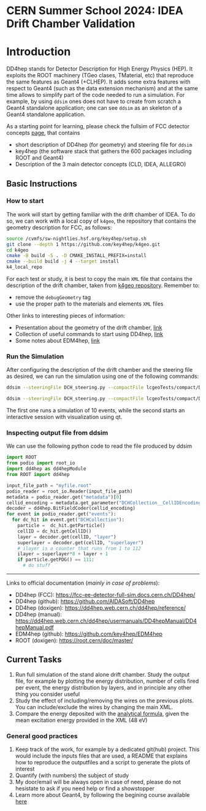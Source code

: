 # CERN Summer School 2024: IDEA Drift Chamber Validation


# Introduction
DD4hep stands for Detector Description for High Energy Physics (HEP). It exploits the ROOT machinery (TGeo clases, TMaterial, etc) that reproduce the same features as Geant4 (+CLHEP). It adds some extra features with respect to Geant4 (such as the data extension mechanism) and at the same time allows to simplify part of the code needed to run a simulation. For example, by using `ddsim` ones does not have to create from scratch a Geant4 standalone application; one can see `ddsim` as an skeleton of a Geant4 standalone application.

As a starting point for learning, please check the fullsim of FCC detector concepts [page](https://fcc-ee-detector-full-sim.docs.cern.ch), that contains
- short description of DD4hep (for geometry) and steering file for `ddsim`
- key4hep (the software stack that gathers the 600 packages including ROOT and Geant4)
- Description of the 3 main detector concepts (CLD, IDEA, ALLEGRO)

## Basic Instructions

### How to start

The work will start by getting familiar with the drift chamber of IDEA. To do so, we can work with a local copy of `k4geo`, the repository that contains the geometry description for FCC, as follows:

```bash
source /cvmfs/sw-nightlies.hsf.org/key4hep/setup.sh
git clone --depth 1 https://github.com/key4hep/k4geo.git
cd k4geo
cmake -B build -S . -D CMAKE_INSTALL_PREFIX=install
cmake --build build -j 4 --target install
k4_local_repo
```

For each test or study, it is best to copy the main `XML` file that contains the description of the drift chamber, taken from [k4geo repository](https://github.com/key4hep/k4geo/blob/main/lcgeoTests/compact/DCH_standalone_o1_v02.xml). Remember to:
* remove the `debugGeometry` tag
* use the proper path to the materials and elements `XML` files

Other links to interesting pieces of information:
* Presentation about the geometry of the drift chamber, [link](https://indico.cern.ch/event/1402578/)
* Collection of useful commands to start using DD4hep, [link](https://github.com/atolosadelgado/ARC_detector)
* Some notes about EDM4hep, [link](https://indico.cern.ch/event/1307378/contributions/5729652/attachments/2789482/4864493/fccphysweek24_atd_240130.pdf#page=11)

### Run the Simulation
After configuring the description of the drift chamber and the steering file as desired, we can run the simulation using one of the following commands:
```bash
ddsim --steeringFile DCH_steering.py --compactFile lcgeoTests/compact/DCH_standalone_o1_v02.xml -N 10
```
```bash
ddsim --steeringFile DCH_steering.py --compactFile lcgeoTests/compact/DCH_standalone_o1_v02.xml --runType qt --macroFile example/vis.mac
```
The first one runs a simulation of 10 events, while the second starts an interactive session with visualization using qt.

### Inspecting output file from ddsim

We can use the following python code to read the file produced by ddsim

```python
import ROOT
from podio import root_io
import dd4hep as dd4hepModule
from ROOT import dd4hep

input_file_path = "myfile.root"
podio_reader = root_io.Reader(input_file_path)
metadata = podio_reader.get("metadata")[0]
cellid_encoding = metadata.get_parameter("DCHCollection__CellIDEncoding")
decoder = dd4hep.BitFieldCoder(cellid_encoding)
for event in podio_reader.get("events"):
  for dc_hit in event.get("DCHCollection"):
    particle =  dc_hit.getParticle()
    cellID = dc_hit.getCellID()
    layer = decoder.get(cellID, "layer")
    superlayer = decoder.get(cellID, "superlayer")
    # ilayer is a counter that runs from 1 to 112
    ilayer = superlayer*8 + layer + 1
    if particle.getPDG() == 111:
      # do stuff
```

----


Links to official documentation (*mainly in case of problems*):
* DD4hep (FCC): https://fcc-ee-detector-full-sim.docs.cern.ch/DD4hep/
* DD4hep (github): https://github.com/AIDASoft/DD4hep
* DD4hep (doxigen): https://dd4hep.web.cern.ch/dd4hep/reference/
* DD4hep (manual): https://dd4hep.web.cern.ch/dd4hep/usermanuals/DD4hepManual/DD4hepManual.pdf
* EDM4hep (github): https://github.com/key4hep/EDM4hep
* ROOT (doxigen): https://root.cern/doc/master/

## Current Tasks

1. Run full simulation of the stand alone drift chamber. Study the output file, for example by plotting the energy distribution, number of cells fired per event, the energy distribution by layers, and in principle any other thing you consider useful 
2. Study the effect of including/removing the wires on the previous plots. You can include/exclude the wires by changing the main XML.
3. Compare the energy deposited with the [analytical formula](https://en.wikipedia.org/wiki/Bethe_formula#The_mean_excitation_energy), given the mean excitation energy provided in the XML (48 eV)


### General good practices

1. Keep track of the work, for example by a dedicated git(hub) project. This would include the inputs files that are used, a README that explains how to reproduce the outputfiles and a script to generate the plots of interest
2. Quantify (with numbers) the subject of study
3. My door/email will be always open in case of need, please do not hesistate to ask if you need help or find a showstopper
4. Learn more about Geant4, by following the begining course available [here](https://indico.cern.ch/event/1370034/timetable/#20240415)
